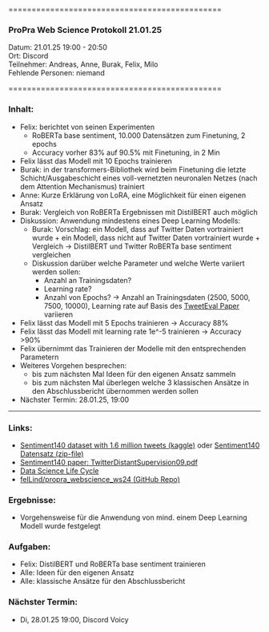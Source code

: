 
==============================================

### ProPra Web Science Protokoll 21.01.25

Datum: 21.01.25 19:00 - 20:50  
Ort: Discord  
Teilnehmer: Andreas, Anne, Burak, Felix, Milo  
Fehlende Personen: niemand

==============================================


### Inhalt:
- Felix: berichtet von seinen Experimenten
	- RoBERTa base sentiment, 10.000 Datensätzen zum Finetuning, 2 epochs
	- Accuracy vorher 83% auf 90.5% mit Finetuning, in 2 Min
- Felix lässt das Modell mit 10 Epochs trainieren
- Burak: in der transformers-Bibliothek wird beim Finetuning die letzte Schicht/Ausgabeschicht eines voll-vernetzten neuronalen Netzes (nach dem Attention Mechanismus) trainiert
- Anne: Kurze Erklärung von LoRA, eine Möglichkeit für einen eigenen Ansatz
- Burak: Vergleich von RoBERTa Ergebnissen mit DistilBERT auch möglich
- Diskussion: Anwendung mindestens eines Deep Learning Modells:
	- Burak: Vorschlag: ein Modell, dass auf Twitter Daten vortrainiert wurde + ein Modell, dass nicht auf Twitter Daten vortrainiert wurde + Vergleich 
	  -> DistilBERT und Twitter RoBERTa base sentiment vergleichen
	- Diskussion darüber welche Parameter und welche Werte variiert werden sollen:
		- Anzahl an Trainingsdaten?
		- Learning rate?
		- Anzahl von Epochs?
		-> Anzahl an Trainingsdaten (2500, 5000, 7500, 10000), Learning rate auf Basis des [TweetEval Paper](https://arxiv.org/pdf/2010.12421) variieren
- Felix lässt das Modell mit 5 Epochs trainieren -> Accuracy 88%
- Felix lässt das Modell mit learning rate 1e^-5 trainieren -> Accuracy >90%
- Felix übernimmt das Trainieren der Modelle mit den entsprechenden Parametern
- Weiteres Vorgehen besprechen:
	- bis zum nächsten Mal Ideen für den eigenen Ansatz sammeln
	- bis zum nächsten Mal überlegen welche 3 klassischen Ansätze in den Abschlussbericht übernommen werden sollen
- Nächster Termin: 28.01.25, 19:00



---------------------------------------------


### Links:
- [Sentiment140 dataset with 1.6 million tweets (kaggle)](https://www.kaggle.com/datasets/kazanova/sentiment140/code?datasetId=2477&sortBy=commentCount) oder [Sentiment140 Datensatz (zip-file)](https://cs.stanford.edu/people/alecmgo/trainingandtestdata.zip)
- [Sentiment140 paper: TwitterDistantSupervision09.pdf](https://www-cs.stanford.edu/people/alecmgo/papers/TwitterDistantSupervision09.pdf)
- [Data Science Life Cycle](Data_Science_Life_Cycle.png)
- [felLind/propra_webscience_ws24 (GitHub Repo)](https://github.com/felLind/propra_webscience_ws24/tree/main)

### Ergebnisse:
- Vorgehensweise für die Anwendung von mind. einem Deep Learning Modell wurde festgelegt

### Aufgaben:
- Felix: DistilBERT und RoBERTa base sentiment trainieren
- Alle: Ideen für den eigenen Ansatz
- Alle: klassische Ansätze für den Abschlussbericht

### Nächster Termin: 
- Di, 28.01.25 19:00, Discord Voicy

